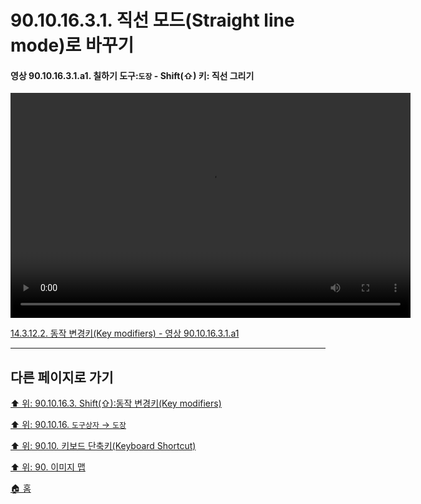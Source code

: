 # 90.10.16.3.1. 직선 모드(Straight line mode)로 바꾸기

<a id="90-10-16-03-01-a1"></a>

#### 영상 90.10.16.3.1.a1. 칠하기 도구:`도장` - Shift(⇧) 키: 직선 그리기
<video controls="controls" width="640" height="360" src="https://github.com/wonder13662/gimp/assets/15767104/f47ef1e2-ff26-4671-8c7b-6440091aa6b3"></video>

[14.3.12.2. 동작 변경키(Key modifiers) - 영상 90.10.16.3.1.a1](./14-03-12-02-key_modifiers.md#90-10-16-03-01-a1)

***

## 다른 페이지로 가기

[⬆️ 위: 90.10.16.3. Shift(⇧):동작 변경키(Key modifiers)](./90-10-16-03-00-key_modifier-shift.md)

[⬆️ 위: 90.10.16. `도구상자` → `도장`](./90-10-16-00-tool_box-clone.md)

[⬆️ 위: 90.10. 키보드 단축키(Keyboard Shortcut)](./90-10-00-keyboard_shortcut.md)

[⬆️ 위: 90. 이미지 맵](./90-00-image-map.md)

[🏠 홈](./00-home.md)